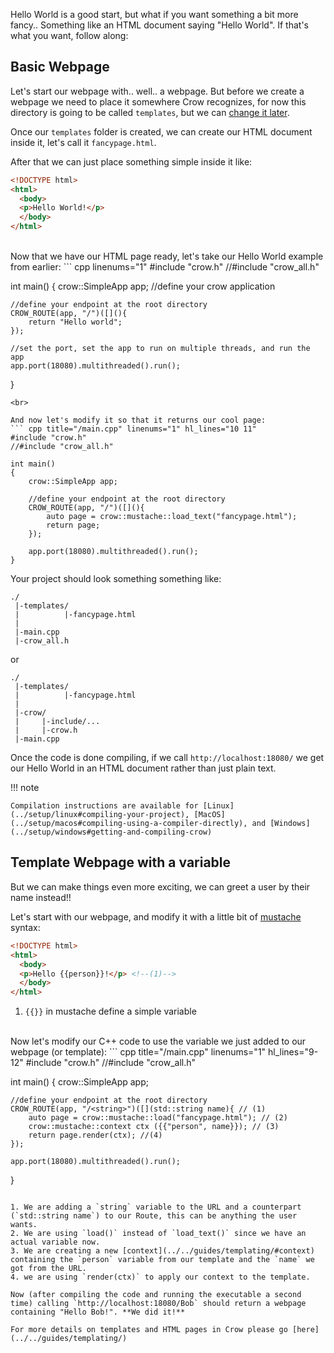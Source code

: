Hello World is a good start, but what if you want something a bit more fancy.. Something like an HTML document saying "Hello World". If that's what you want, follow along:

## Basic Webpage
Let's start our webpage with.. well.. a webpage. But before we create a webpage we need to place it somewhere Crow recognizes, for now this directory is going to be called `templates`, but we can [change it later](../../guides/templating/#page).

Once our `templates` folder is created, we can create our HTML document inside it, let's call it `fancypage.html`.

After that we can just place something simple inside it like:
``` html title="templates/fancypage.html"
<!DOCTYPE html>
<html>
  <body>
  <p>Hello World!</p>
  </body>
</html>
```
<br>
Now that we have our HTML page ready, let's take our Hello World example from earlier:
``` cpp linenums="1"
#include "crow.h"
//#include "crow_all.h"

int main()
{
    crow::SimpleApp app; //define your crow application

    //define your endpoint at the root directory
    CROW_ROUTE(app, "/")([](){
        return "Hello world";
    });

    //set the port, set the app to run on multiple threads, and run the app
    app.port(18080).multithreaded().run();
}
```
<br>

And now let's modify it so that it returns our cool page:
``` cpp title="/main.cpp" linenums="1" hl_lines="10 11"
#include "crow.h"
//#include "crow_all.h"

int main()
{
    crow::SimpleApp app;

    //define your endpoint at the root directory
    CROW_ROUTE(app, "/")([](){
        auto page = crow::mustache::load_text("fancypage.html");
        return page;
    });

    app.port(18080).multithreaded().run();
}
```

Your project should look something something like:
```
./
 |-templates/
 |          |-fancypage.html
 |
 |-main.cpp
 |-crow_all.h
```
or
```
./
 |-templates/
 |          |-fancypage.html
 |
 |-crow/
 |     |-include/...
 |     |-crow.h
 |-main.cpp
```


Once the code is done compiling, if we call `http://localhost:18080/` we get our Hello World in an HTML document rather than just plain text.

!!! note

    Compilation instructions are available for [Linux](../setup/linux#compiling-your-project), [MacOS](../setup/macos#compiling-using-a-compiler-directly), and [Windows](../setup/windows#getting-and-compiling-crow)


## Template Webpage with a variable
But we can make things even more exciting, we can greet a user by their name instead!!

Let's start with our webpage, and modify it with a little bit of [mustache](../../guides/templating) syntax:
``` html title="templates/fancypage.html" hl_lines="4"
<!DOCTYPE html>
<html>
  <body>
  <p>Hello {{person}}!</p> <!--(1)-->
  </body>
</html>
```

1. `{{}}` in mustache define a simple variable

<br>
Now let's modify our C++ code to use the variable we just added to our webpage (or template):
``` cpp title="/main.cpp" linenums="1" hl_lines="9-12"
#include "crow.h"
//#include "crow_all.h"

int main()
{
    crow::SimpleApp app;

    //define your endpoint at the root directory
    CROW_ROUTE(app, "/<string>")([](std::string name){ // (1)
        auto page = crow::mustache::load("fancypage.html"); // (2)
        crow::mustache::context ctx ({{"person", name}}); // (3)
        return page.render(ctx); //(4)
    });

    app.port(18080).multithreaded().run();
}
```

1. We are adding a `string` variable to the URL and a counterpart (`std::string name`) to our Route, this can be anything the user wants.
2. We are using `load()` instead of `load_text()` since we have an actual variable now.
3. We are creating a new [context](../../guides/templating/#context) containing the `person` variable from our template and the `name` we got from the URL.
4. we are using `render(ctx)` to apply our context to the template.

Now (after compiling the code and running the executable a second time) calling `http://localhost:18080/Bob` should return a webpage containing "Hello Bob!". **We did it!**

For more details on templates and HTML pages in Crow please go [here](../../guides/templating/)
